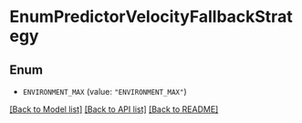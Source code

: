 # EnumPredictorVelocityFallbackStrategy

## Enum


* `ENVIRONMENT_MAX` (value: `"ENVIRONMENT_MAX"`)


[[Back to Model list]](../README.md#documentation-for-models) [[Back to API list]](../README.md#documentation-for-api-endpoints) [[Back to README]](../README.md)


